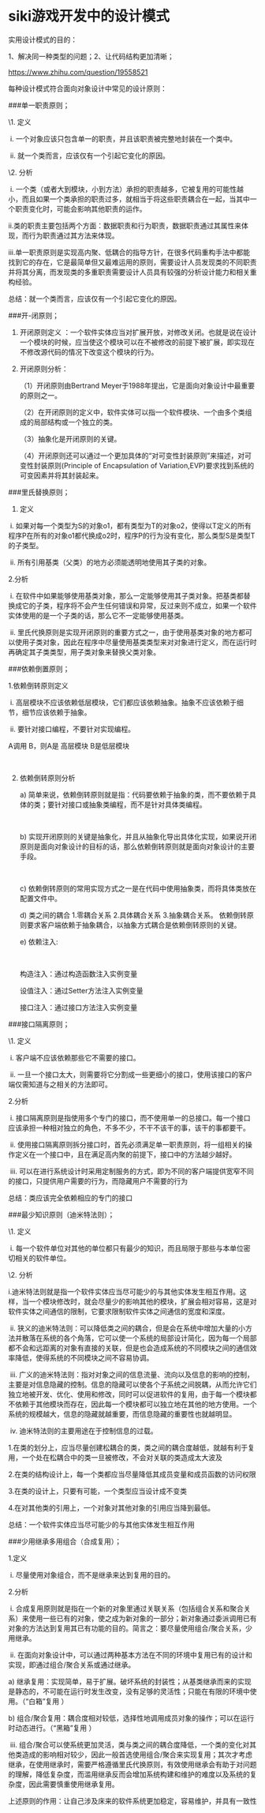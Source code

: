 # siki游戏开发中的设计模式

实用设计模式的目的：

1、解决同一种类型的问题；2、让代码结构更加清晰；

https://www.zhihu.com/question/19558521

每种设计模式符合面向对象设计中常见的设计原则：

###单一职责原则；

\1.  定义

​      i.  一个对象应该只包含单一的职责，并且该职责被完整地封装在一个类中。

​      ii. 就一个类而言，应该仅有一个引起它变化的原因。 

\2. 分析

​             i.  一个类（或者大到模块，小到方法）承担的职责越多，它被复用的可能性越小，而且如果一个类承担的职责过多，就相当于将这些职责耦合在一起，当其中一个职责变化时，可能会影响其他职责的运作。

​             ii.类的职责主要包括两个方面：数据职责和行为职责，数据职责通过其属性来体现，而行为职责通过其方法来体现。

​             iii.单一职责原则是实现高内聚、低耦合的指导方针，在很多代码重构手法中都能找到它的存在，它是最简单但又最难运用的原则，需要设计人员发现类的不同职责并将其分离，而发现类的多重职责需要设计人员具有较强的分析设计能力和相关重构经验。 

总结：就一个类而言，应该仅有一个引起它变化的原因。

###开-闭原则；

1. 开闭原则定义 ：一个软件实体应当对扩展开放，对修改关闭。也就是说在设计一个模块的时候，应当使这个模块可以在不被修改的前提下被扩展，即实现在不修改源代码的情况下改变这个模块的行为。

2. 开闭原则分析：

   （1）开闭原则由Bertrand Meyer于1988年提出，它是面向对象设计中最重要的原则之一。

   （2）在开闭原则的定义中，软件实体可以指一个软件模块、一个由多个类组成的局部结构或一个独立的类。

   （3）抽象化是开闭原则的关键。

   （4）开闭原则还可以通过一个更加具体的“对可变性封装原则”来描述，对可变性封装原则(Principle of Encapsulation of Variation,EVP)要求找到系统的可变因素并将其封装起来。

    

###里氏替换原则；

1. 定义

​       i.  如果对每一个类型为S的对象o1，都有类型为T的对象o2，使得以T定义的所有程序P在所有的对象o1都代换成o2时，程序P的行为没有变化，那么类型S是类型T的子类型。

​       ii. 所有引用基类（父类）的地方必须能透明地使用其子类的对象。

 

2.分析

​           i. 在软件中如果能够使用基类对象，那么一定能够使用其子类对象。把基类都替换成它的子类，程序将不会产生任何错误和异常，反过来则不成立，如果一个软件实体使用的是一个子类的话，那么它不一定能够使用基类。

​            ii. 里氏代换原则是实现开闭原则的重要方式之一，由于使用基类对象的地方都可以使用子类对象，因此在程序中尽量使用基类类型来对对象进行定义，而在运行时再确定其子类类型，用子类对象来替换父类对象。 

###依赖倒置原则；

 1.依赖倒转原则定义

​	i. 高层模块不应该依赖低层模块，它们都应该依赖抽象。抽象不应该依赖于细节，细节应该依赖于抽象。

​	ii. 要针对接口编程，不要针对实现编程。 

A调用 B，则A是 高层模块 B是低层模块

​            

2. 依赖倒转原则分析

   a)  简单来说，依赖倒转原则就是指：代码要依赖于抽象的类，而不要依赖于具体的类；要针对接口或抽象类编程，而不是针对具体类编程。

   ​

   b)  实现开闭原则的关键是抽象化，并且从抽象化导出具体化实现，如果说开闭原则是面向对象设计的目标的话，那么依赖倒转原则就是面向对象设计的主要手段。

   ​

   c) 依赖倒转原则的常用实现方式之一是在代码中使用抽象类，而将具体类放在配置文件中。

   d) 类之间的耦合 1.零耦合关系 2.具体耦合关系  3.抽象耦合关系。      依赖倒转原则要求客户端依赖于抽象耦合，以抽象方式耦合是依赖倒转原则的关键。

   e)  依赖注入:

   ​

   构造注入：通过构造函数注入实例变量

   设值注入：通过Setter方法注入实例变量

   接口注入：通过接口方法注入实例变量

###接口隔离原则；

\1. 定义

​        i.  客户端不应该依赖那些它不需要的接口。

​        ii.  一旦一个接口太大，则需要将它分割成一些更细小的接口，使用该接口的客户端仅需知道与之相关的方法即可。 

2.分析

​         i.  接口隔离原则是指使用多个专门的接口，而不使用单一的总接口。每一个接口应该承担一种相对独立的角色，不多不少，不干不该干的事，该干的事都要干。

​         ii. 使用接口隔离原则拆分接口时，首先必须满足单一职责原则，将一组相关的操作定义在一个接口中，且在满足高内聚的前提下，接口中的方法越少越好。

​        iii.  可以在进行系统设计时采用定制服务的方式，即为不同的客户端提供宽窄不同的接口，只提供用户需要的行为，而隐藏用户不需要的行为

总结：类应该完全依赖相应的专门的接口

###最少知识原则（迪米特法则）；

\1. 定义

​       i. 每一个软件单位对其他的单位都只有最少的知识，而且局限于那些与本单位密切相关的软件单位。

\2. 分析

​    i.迪米特法则就是指一个软件实体应当尽可能少的与其他实体发生相互作用。这样，当一个模块修改时，就会尽量少的影响其他的模块，扩展会相对容易，这是对软件实体之间通信的限制，它要求限制软件实体之间通信的宽度和深度。

​    ii. 狭义的迪米特法则：可以降低类之间的耦合，但是会在系统中增加大量的小方法并散落在系统的各个角落，它可以使一个系统的局部设计简化，因为每一个局部都不会和远距离的对象有直接的关联，但是也会造成系统的不同模块之间的通信效率降低，使得系统的不同模块之间不容易协调。

​    iii. 广义的迪米特法则：指对对象之间的信息流量、流向以及信息的影响的控制，主要是对信息隐藏的控制。信息的隐藏可以使各个子系统之间脱耦，从而允许它们独立地被开发、优化、使用和修改，同时可以促进软件的复用，由于每一个模块都不依赖于其他模块而存在，因此每一个模块都可以独立地在其他的地方使用。一个系统的规模越大，信息的隐藏就越重要，而信息隐藏的重要性也就越明显。

​     iv. 迪米特法则的主要用途在于控制信息的过载。

1.在类的划分上，应当尽量创建松耦合的类，类之间的耦合度越低，就越有利于复用，一个处在松耦合中的类一旦被修改，不会对关联的类造成太大波及

2.在类的结构设计上，每一个类都应当尽量降低其成员变量和成员函数的访问权限

3.在类的设计上，只要有可能，一个类型应当设计成不变类 

4.在对其他类的引用上，一个对象对其他对象的引用应当降到最低。 

总结：一个软件实体应当尽可能少的与其他实体发生相互作用

###少用继承多用组合（合成复用）；

1.定义

​         i. 尽量使用对象组合，而不是继承来达到复用的目的。

2.分析

​         i.  合成复用原则就是指在一个新的对象里通过关联关系（包括组合关系和聚合关系）来使用一些已有的对象，使之成为新对象的一部分；新对象通过委派调用已有对象的方法达到复用其已有功能的目的。简言之：要尽量使用组合/聚合关系，少用继承。

​         ii. 在面向对象设计中，可以通过两种基本方法在不同的环境中复用已有的设计和实现，即通过组合/聚合关系或通过继承。

a)  继承复用：实现简单，易于扩展。破坏系统的封装性；从基类继承而来的实现是静态的，不可能在运行时发生改变，没有足够的灵活性；只能在有限的环境中使用。（“白箱”复用 ）

b) 组合/聚合复用：耦合度相对较低，选择性地调用成员对象的操作；可以在运行时动态进行。（“黑箱”复用 ）                                                                       

​        iii. 组合/聚合可以使系统更加灵活，类与类之间的耦合度降低，一个类的变化对其他类造成的影响相对较少，因此一般首选使用组合/聚合来实现复用；其次才考虑继承，在使用继承时，需要严格遵循里氏代换原则，有效使用继承会有助于对问题的理解，降低复杂度，而滥用继承反而会增加系统构建和维护的难度以及系统的复杂度，因此需要慎重使用继承复用。

上述原则的作用：让自己涉及床来的软件系统更加稳定，容易维护，并具有一致性